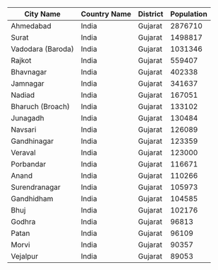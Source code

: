 | City Name | Country Name | District | Population |
| --- | --- | --- | --- |
| Ahmedabad | India | Gujarat | 2876710 |
| Surat | India | Gujarat | 1498817 |
| Vadodara (Baroda) | India | Gujarat | 1031346 |
| Rajkot | India | Gujarat | 559407 |
| Bhavnagar | India | Gujarat | 402338 |
| Jamnagar | India | Gujarat | 341637 |
| Nadiad | India | Gujarat | 167051 |
| Bharuch (Broach) | India | Gujarat | 133102 |
| Junagadh | India | Gujarat | 130484 |
| Navsari | India | Gujarat | 126089 |
| Gandhinagar | India | Gujarat | 123359 |
| Veraval | India | Gujarat | 123000 |
| Porbandar | India | Gujarat | 116671 |
| Anand | India | Gujarat | 110266 |
| Surendranagar | India | Gujarat | 105973 |
| Gandhidham | India | Gujarat | 104585 |
| Bhuj | India | Gujarat | 102176 |
| Godhra | India | Gujarat | 96813 |
| Patan | India | Gujarat | 96109 |
| Morvi | India | Gujarat | 90357 |
| Vejalpur | India | Gujarat | 89053 |
